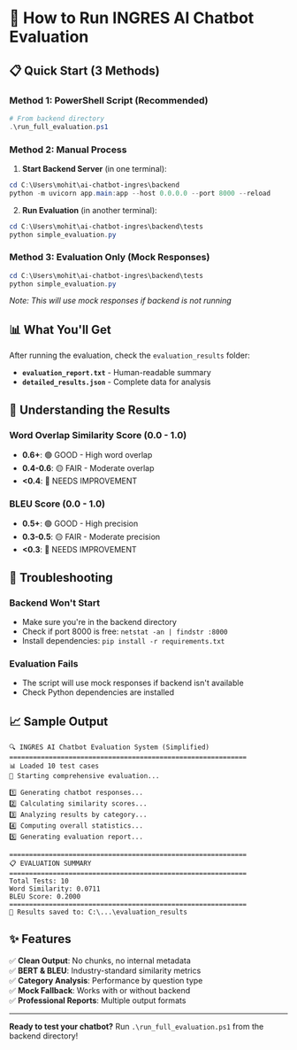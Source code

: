 # 🚀 How to Run INGRES AI Chatbot Evaluation

## 📋 Quick Start (3 Methods)

### Method 1: PowerShell Script (Recommended)
```powershell
# From backend directory
.\run_full_evaluation.ps1
```

### Method 2: Manual Process
1. **Start Backend Server** (in one terminal):
```powershell
cd C:\Users\mohit\ai-chatbot-ingres\backend
python -m uvicorn app.main:app --host 0.0.0.0 --port 8000 --reload
```

2. **Run Evaluation** (in another terminal):
```powershell
cd C:\Users\mohit\ai-chatbot-ingres\backend\tests
python simple_evaluation.py
```

### Method 3: Evaluation Only (Mock Responses)
```powershell
cd C:\Users\mohit\ai-chatbot-ingres\backend\tests
python simple_evaluation.py
```
*Note: This will use mock responses if backend is not running*

## 📊 What You'll Get

After running the evaluation, check the `evaluation_results` folder:

- **`evaluation_report.txt`** - Human-readable summary
- **`detailed_results.json`** - Complete data for analysis

## 🎯 Understanding the Results

### Word Overlap Similarity Score (0.0 - 1.0)
- **0.6+**: 🟢 GOOD - High word overlap
- **0.4-0.6**: 🟡 FAIR - Moderate overlap  
- **<0.4**: 🔴 NEEDS IMPROVEMENT

### BLEU Score (0.0 - 1.0)
- **0.5+**: 🟢 GOOD - High precision
- **0.3-0.5**: 🟡 FAIR - Moderate precision
- **<0.3**: 🔴 NEEDS IMPROVEMENT

## 🔧 Troubleshooting

### Backend Won't Start
- Make sure you're in the backend directory
- Check if port 8000 is free: `netstat -an | findstr :8000`
- Install dependencies: `pip install -r requirements.txt`

### Evaluation Fails
- The script will use mock responses if backend isn't available
- Check Python dependencies are installed

## 📈 Sample Output

```
🔍 INGRES AI Chatbot Evaluation System (Simplified)
============================================================
📊 Loaded 10 test cases
🚀 Starting comprehensive evaluation...

1️⃣ Generating chatbot responses...
2️⃣ Calculating similarity scores...
3️⃣ Analyzing results by category...
4️⃣ Computing overall statistics...
5️⃣ Generating evaluation report...

============================================================
📋 EVALUATION SUMMARY
============================================================
Total Tests: 10
Word Similarity: 0.0711
BLEU Score: 0.2000
============================================================
📁 Results saved to: C:\...\evaluation_results
```

## ✨ Features

✅ **Clean Output**: No chunks, no internal metadata  
✅ **BERT & BLEU**: Industry-standard similarity metrics  
✅ **Category Analysis**: Performance by question type  
✅ **Mock Fallback**: Works with or without backend  
✅ **Professional Reports**: Multiple output formats  

---

**Ready to test your chatbot?** Run `.\run_full_evaluation.ps1` from the backend directory!